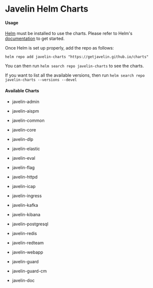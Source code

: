 # Javelin Helm Charts

#### Usage

[Helm](https://helm.sh/) must be installed to use the charts. Please refer to Helm's [documentation](https://helm.sh/docs/) to get started.

Once Helm is set up properly, add the repo as follows:

```code
helm repo add javelin-charts "https://getjavelin.github.io/charts"
```

You can then run `helm search repo javelin-charts` to see the charts.

If you want to list all the available versions, then run `helm search repo javelin-charts --versions --devel`

#### Available Charts
* javelin-admin

* javelin-aispm

* javelin-common

* javelin-core

* javelin-dlp

* javelin-elastic

* javelin-eval

* javelin-flag

* javelin-httpd

* javelin-icap

* javelin-ingress

* javelin-kafka

* javelin-kibana

* javelin-postgresql

* javelin-redis

* javelin-redteam

* javelin-webapp

* javelin-guard

* javelin-guard-cm

* javelin-doc
